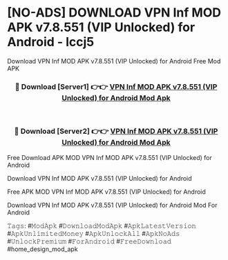 # [NO-ADS] DOWNLOAD VPN Inf MOD APK v7.8.551 (VIP Unlocked) for Android - lccj5
Download VPN Inf MOD APK v7.8.551 (VIP Unlocked) for Android Free Mod APK

<div align="center">
<h3>🔴 Download [Server1] 👉👉 <a href="https://apk-comot.site?title=VPN_Inf_MOD_APK_v7.8.551_(VIP_Unlocked)_for_Android">VPN Inf MOD APK v7.8.551 (VIP Unlocked) for Android Mod Apk</a></h3><br>

<h3>🔴 Download [Server2] 👉👉 <a href="https://apk-comot.site?title=VPN_Inf_MOD_APK_v7.8.551_(VIP_Unlocked)_for_Android">VPN Inf MOD APK v7.8.551 (VIP Unlocked) for Android Mod Apk</a></h3>
</div>


Free Download APK MOD VPN Inf MOD APK v7.8.551 (VIP Unlocked) for Android

Download VPN Inf MOD APK v7.8.551 (VIP Unlocked) for Android 

Free APK MOD VPN Inf MOD APK v7.8.551 (VIP Unlocked) for Android 

Download VPN Inf MOD APK v7.8.551 (VIP Unlocked) for Android Mod For Android

𝚃𝚊𝚐𝚜: #𝙼𝚘𝚍𝙰𝚙𝚔 #𝙳𝚘𝚠𝚗𝚕𝚘𝚊𝚍𝙼𝚘𝚍𝙰𝚙𝚔 #𝙰𝚙𝚔𝙻𝚊𝚝𝚎𝚜𝚝𝚅𝚎𝚛𝚜𝚒𝚘𝚗 #𝙰𝚙𝚔𝚄𝚗𝚕𝚒𝚖𝚒𝚝𝚎𝚍𝙼𝚘𝚗𝚎𝚢 #𝙰𝚙𝚔𝚄𝚗𝚕𝚘𝚌𝚔𝙰𝚕𝚕 #𝙰𝚙𝚔𝙽𝚘𝙰𝚍𝚜 #𝚄𝚗𝚕𝚘𝚌𝚔𝙿𝚛𝚎𝚖𝚒𝚞𝚖 #𝙵𝚘𝚛𝙰𝚗𝚍𝚛𝚘𝚒𝚍 #𝙵𝚛𝚎𝚎𝙳𝚘𝚠𝚗𝚕𝚘𝚊𝚍 #home_design_mod_apk